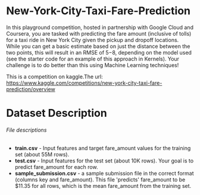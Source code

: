 # New-York-City-Taxi-Fare-Prediction
In this playground competition, hosted in partnership with Google Cloud and Coursera, you are tasked with predicting the fare amount (inclusive of tolls) for a taxi ride in New York City given the pickup and dropoff locations. While you can get a basic estimate based on just the distance between the two points, this will result in an RMSE of $5-$8, depending on the model used (see the starter code for an example of this approach in Kernels). Your challenge is to do better than this using Machine Learning techniques!

This is a competition on kaggle.The url: https://www.kaggle.com/competitions/new-york-city-taxi-fare-prediction/overview

# Dataset Description
###### File descriptions 
* **train.csv** - Input features and target fare_amount values for the training set (about 55M rows).  
* **test.csv**  - Input features for the test set (about 10K rows). Your goal is to predict fare_amount for each row.  
* **sample_submission.csv** - a sample submission file in the correct format (columns key and fare_amount). This file 'predicts' fare_amount to be 
                            $11.35 for all rows, which is the mean fare_amount from the training set.
